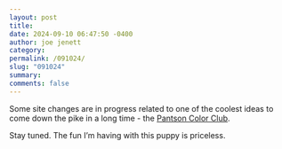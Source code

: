 ```yaml
---
layout: post
title: 
date: 2024-09-10 06:47:50 -0400
author: joe jenett
category: 
permalink: /091024/
slug: "091024"
summary: 
comments: false
---
```

Some site changes are in progress related to one of the coolest ideas to come down the pike in a long time - the <a title="Pantson Color Club" href="https://pantson.xandra.cc/">Pantson Color Club</a>.

Stay tuned. The fun I’m having with this puppy is priceless.

<a href="https://brid.gy/publish/mastodon"></a>